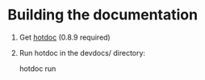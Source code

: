 # Building the documentation

1. Get [hotdoc](https://hotdoc.github.io/installing.html) (0.8.9 required)
1. Run hotdoc in the devdocs/ directory:

    hotdoc run
